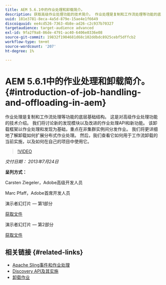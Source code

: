 ```yaml
---
title: AEM 5.6.1中的作业处理和卸载简介。
description: 获取高级作业处理功能的技术简介。 作业处理是复制和工作流处理等功能的底层基础结构。 了解发现模块以及改进的作业处理API和新功能。
uuid: 181e3781-8eca-4a5d-879e-15ae4e1f6649
discoiquuid: ee4cd526-7363-4b8e-ad26-c2c937b70327
targetaudience: target-audience advanced
exl-id: 9fa2f9a8-86de-4791-ac40-6406e0336e08
source-git-commit: 19832f1904681d68c102ddbdc8925cebf5dffcb2
workflow-type: tm+mt
source-wordcount: '207'
ht-degree: 1%

---
```


# AEM 5.6.1中的作业处理和卸载简介。 {#introduction-of-job-handling-and-offloading-in-aem}

作业处理是复制和工作流处理等功能的底层基础结构。 这是对高级作业处理功能的技术介绍。 我们将讨论新的发现模块以及改进的作业处理API和新功能。 该卸载框架以作业处理和发现为基础，重点在非集群实例间分发作业。 我们将更详细地了解卸载如何扩展分布式作业处理。 然后，我们查看它如何用于工作流卸载的当前实施，以及如何在自己的项目中使用它。

>[!VIDEO](https://video.tv.adobe.com/v/19580/?quality=9)

*交付日期： 2013年7月24日*

**呈列方式：**

Carsten Ziegeler，Adobe高级开发人员

Marc Pfaff，Adobe首席开发人员

演示者幻灯片 — 第1部分

[获取文件](assets/jobhandling.pdf)

演示者幻灯片 — 第2部分

[获取文件](assets/offloading.pdf)

## 相关链接 {#related-links}

* [Apache Sling事件和作业处理](http://sling.apache.org/documentation/bundles/apache-sling-eventing-and-job-handling.html)
* [Discovery API及其实施](http://sling.apache.org/documentation/bundles/discovery-api-and-impl.html)
* [卸载作业](http://docs.adobe.com/docs/en/cq/current/deploying/offloading.html)
